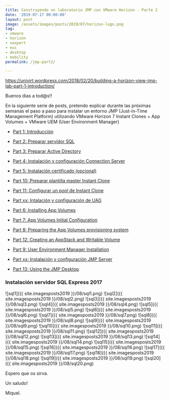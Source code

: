 ```yaml
---
title: Construyendo un laboratorio JMP con VMware Horizon - Parte 2
date: '2019-07-17 00:00:00'
layout: post
image: /assets/images/posts/2019/07/horizon-logo.png
tag:
- vmware
- horizon
- vexpert
- euc
- desktop
- mobility
permalink: /jmp-part2/

---
```


https://univirt.wordpress.com/2018/02/20/building-a-horizon-view-jmp-lab-part-1-introduction/

Buenos dias a tod@s!!

En la siguiente serie de posts, pretendo explicar durante las próximas semanas el paso a paso para instalar un entorno JMP (Just-in-Time Management Platform) utilizando VMware Horizon 7 Instant Clones + App Volumes + VMware UEM (User Environment Manager) 

- [Part 1: Introducción](www.google.com)
- [Part 2: Preparar servidor SQL](google.com)
- [Part 3: Preparar Active Directory](google.com)
- [Part 4: Instalación y configuración Connection Server](google.com)
- [Part 5: Instalación certificado (opcional)](google.com)

- [Part 10: Preparar plantilla master Instant Clone](google.com)
- [Part 11: Configurar un pool de Instant Clone](google.com)

- [Part xx: Intalación y configuración de UAG](google.com)

- [Part 6: Installing App Volumes](google.com)
- [Part 7: App Volumes Initial Configuration](google.com)
- [Part 8: Preparing the App Volumes provisioning system](google.com)
- [Part 12: Creating an AppStack and Writable Volume](google.com)

- [Part 9: User Environment Manager Installation](google.com)

- [Part xx: Instalación y configuración JMP Server](google.com)

- [Part 13: Using the JMP Desktop](google.com)

### Instalación servidor SQL Express 2017

![sql1]({{ site.imagesposts2019 }}/08/sql1.png)
![sql2]({{ site.imagesposts2019 }}/08/sql2.png)
![sql3]({{ site.imagesposts2019 }}/08/sql3.png)
![sql4]({{ site.imagesposts2019 }}/08/sql4.png)
![sql5]({{ site.imagesposts2019 }}/08/sql5.png)
![sql6]({{ site.imagesposts2019 }}/08/sql6.png)
![sql7]({{ site.imagesposts2019 }}/08/sql7.png)
![sql8]({{ site.imagesposts2019 }}/08/sql8.png)
![sql9]({{ site.imagesposts2019 }}/08/sql9.png)
![sql10]({{ site.imagesposts2019 }}/08/sql10.png)
![sql11]({{ site.imagesposts2019 }}/08/sql11.png)
![sql12]({{ site.imagesposts2019 }}/08/sql12.png)
![sql13]({{ site.imagesposts2019 }}/08/sql13.png)
![sql14]({{ site.imagesposts2019 }}/08/sql14.png)
![sql15]({{ site.imagesposts2019 }}/08/sql15.png)
![sql16]({{ site.imagesposts2019 }}/08/sql16.png)
![sql17]({{ site.imagesposts2019 }}/08/sql17.png)
![sql18]({{ site.imagesposts2019 }}/08/sql18.png)
![sql19]({{ site.imagesposts2019 }}/08/sql19.png)
![sql20]({{ site.imagesposts2019 }}/08/sql20.png)


Espero que os sirva.

Un saludo!

Miquel.


